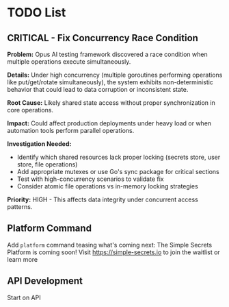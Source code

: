 # TODO List

## CRITICAL - Fix Concurrency Race Condition

**Problem:** Opus AI testing framework discovered a race condition when multiple operations execute simultaneously.

**Details:** Under high concurrency (multiple goroutines performing operations like put/get/rotate simultaneously), the system exhibits non-deterministic behavior that could lead to data corruption or inconsistent state.

**Root Cause:** Likely shared state access without proper synchronization in core operations.

**Impact:** Could affect production deployments under heavy load or when automation tools perform parallel operations.

**Investigation Needed:**

- Identify which shared resources lack proper locking (secrets store, user store, file operations)
- Add appropriate mutexes or use Go's sync package for critical sections
- Test with high-concurrency scenarios to validate fix
- Consider atomic file operations vs in-memory locking strategies

**Priority:** HIGH - This affects data integrity under concurrent access patterns.

## Platform Command

Add `platform` command teasing what's coming next: The Simple Secrets Platform is coming soon! Visit <https://simple-secrets.io> to join the waitlist or learn more

## API Development

Start on API
